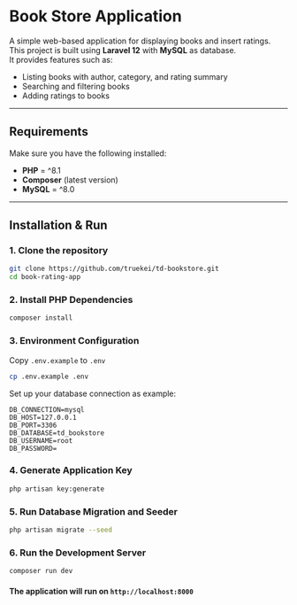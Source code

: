 # Book Store Application

A simple web-based application for displaying books and insert ratings.  
This project is built using **Laravel 12** with **MySQL** as database.  
It provides features such as:
- Listing books with author, category, and rating summary
- Searching and filtering books
- Adding ratings to books

---

## Requirements

Make sure you have the following installed:

- **PHP** = ^8.1  
- **Composer** (latest version)  
- **MySQL** = ^8.0  

---

## Installation & Run

### 1. Clone the repository
   ```bash
   git clone https://github.com/truekei/td-bookstore.git
   cd book-rating-app
   ```
### 2. Install PHP Dependencies
```bash
composer install
```
### 3. Environment Configuration
Copy `.env.example` to `.env`
```bash
cp .env.example .env
```
Set up your database connection as example:
```env
DB_CONNECTION=mysql
DB_HOST=127.0.0.1
DB_PORT=3306
DB_DATABASE=td_bookstore
DB_USERNAME=root
DB_PASSWORD=
```
### 4. Generate Application Key
```bash
php artisan key:generate
```
### 5. Run Database Migration and Seeder
```bash
php artisan migrate --seed
```
### 6. Run the Development Server
```bash
composer run dev
```
#### The application will run on `http://localhost:8000`
